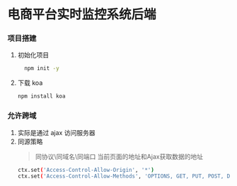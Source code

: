 # 电商平台实时监控系统后端
### 项目搭建
1. 初始化项目

    ```bash
      npm init -y 
    ```
2. 下载 koa

    ```bash
    npm install koa
    ```   
### 允许跨域
1. 实际是通过 ajax 访问服务器
2. 同源策略
      > 同协议\同域名\同端口
      > 当前页面的地址和Ajax获取数据的地址
      ```bash
      ctx.set('Access-Control-Allow-Origin', '*')
      ctx.set('Access-Control-Allow-Methods', 'OPTIONS, GET, PUT, POST, DELETE')
      ```